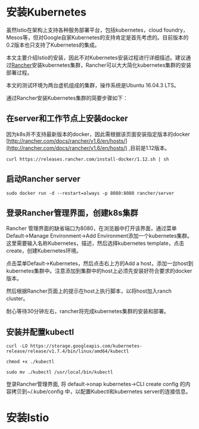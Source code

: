 # 安装Kubernetes

虽然Istio在架构上支持各种服务部署平台，包括kubernetes，cloud foundry，Mesos等，但对Google自家Kubernetes的支持肯定是首先考虑的。目前版本的0.2版本也只支持了Kubernetes的集成。

本文主要介绍Istio的安装，因此不对Kubernetes安装过程进行详细描述。建议通过[Rancher](http://rancher.com)安装kubernetes集群，Rancher可以大大简化kubernetes集群的安装部署过程。

本文的测试环境为两台虚机组成的集群，操作系统是Ubuntu 16.04.3 LTS。

通过Rancher安装Kubernetes集群的简要步骤如下：

## 在server和工作节点上安装docker

因为k8s并不支持最新版本的docker，因此需根据该页面安装指定版本的docker  
[http://rancher.com/docs/rancher/v1.6/en/hosts/](http://rancher.com/docs/rancher/v1.6/en/hosts/) ,目前是1.12版本。

```
curl https://releases.rancher.com/install-docker/1.12.sh | sh
```

## 启动Rancher server

```
sudo docker run -d --restart=always -p 8080:8080 rancher/server
```

## 登录Rancher管理界面，创建k8s集群

Rancher 管理界面的缺省端口为8080，在浏览器中打开该界面，通过菜单Default-&gt;Manage Environment-&gt;Add Environment添加一个kubernetes集群。这里需要输入名称Kubernetes，描述，然后选择kubernetes template，点击create，创建Kubernetes环境。

点击菜单Default-&gt;Kubernetes，然后点击右上方的Add a host，添加一台host到kubernetes集群中。注意添加到集群中的host上必须先安装好符合要求的docker版本。

然后根据Rancher页面上的提示在host上执行脚本，以将host加入ranch cluster。

耐心等待30分钟左右，rancher将完成kubernetes集群的安装和部署。

## 安装并配置kubectl

```
curl -LO https://storage.googleapis.com/kubernetes-release/release/v1.7.4/bin/linux/amd64/kubectl

chmod +x ./kubectl

sudo mv ./kubectl /usr/local/bin/kubectl
```

登录Rancher管理界面, 将 default-&gt;onap kubernetes-&gt;CLI create config 的内容拷贝到~/.kube/config 中，以配置Kubectl和kubernetes server的连接信息。

# 安装Istio





